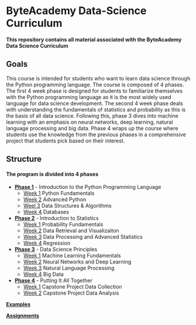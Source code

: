 # ByteAcademy Data-Science Curriculum

**This repository contains all material associated with the ByteAcademy Data Science Curriculum**

## Goals

This course is intended for students who want to learn data science through the Python programming language. The course is composed of 4 phases. The first 4 week phase is designed for students to familiarize themselves with the Python programming language as it is the most widely used language for data science development. The second 4 week phase deals with understanding the fundamentals of statistics and probability as this is the basis of all data science. Following this, phase 3 dives into machine learning with an emphasis on neural networks, deep learning, natural language processing and big data. Phase 4 wraps up the course where students use the knowledge from the previous phases in a comprehensive project that students pick based on their interest.

## Structure

#### The program is divided into 4 phases

* **[Phase 1](https://github.com/ByteAcademy-Curriculum/Data-Science/tree/master/Slides/Phase%201)** - Introduction to the Python Programming Language
  * [Week 1](https://github.com/ByteAcademy-Curriculum/Data-Science/tree/master/Slides/Phase%201/Week%201) Python Fundamentals
  * [Week 2](https://github.com/ByteAcademy-Curriculum/Data-Science/tree/master/Slides/Phase%201/Week%202) Advanced Python
  * [Weel 3](https://github.com/ByteAcademy-Curriculum/Data-Science/tree/master/Slides/Phase%201/Week%203) Data Structures & Algorithms
  * [Week 4](https://github.com/ByteAcademy-Curriculum/Data-Science/tree/master/Slides/Phase%201/Week%204) Databases
* **[Phase 2](https://github.com/ByteAcademy-Curriculum/Data-Science/tree/master/Slides/Phase%202)** - Introduction to Statistics
  * [Week 1](https://github.com/ByteAcademy-Curriculum/Data-Science/tree/master/Slides/Phase%202/Week%201) Probability Fundamentals
  * [Week 2](https://github.com/ByteAcademy-Curriculum/Data-Science/tree/master/Slides/Phase%202/Week%202) Data Retrieval and Visualizaiton
  * [Week 3](https://github.com/ByteAcademy-Curriculum/Data-Science/tree/master/Slides/Phase%202/Week%203) Data Processing and Advanced Statistics
  * [Week 4](https://github.com/ByteAcademy-Curriculum/Data-Science/tree/master/Slides/Phase%202/Week%204) Regression
* **[Phase 3](https://github.com/ByteAcademy-Curriculum/Data-Science/tree/master/Slides/Phase%203)** - Data Science Principles
  * [Week 1](https://github.com/ByteAcademy-Curriculum/Data-Science/tree/master/Slides/Phase%203/Week%201) Machine Learning Fundamentals
  * [Week 2](https://github.com/ByteAcademy-Curriculum/Data-Science/tree/master/Slides/Phase%203/Week%202) Neural Networks and Deep Learning
  * [Week 3](https://github.com/ByteAcademy-Curriculum/Data-Science/tree/master/Slides/Phase%203/Week%203) Natural Language Processing
  * [Week 4](https://github.com/ByteAcademy-Curriculum/Data-Science/tree/master/Slides/Phase%203/Week%204) Big Data
* **[Phase 4](https://github.com/ByteAcademy-Curriculum/Data-Science/tree/master/Slides/Phase%204)** - Putting It All Together
  * [Week 1](https://github.com/ByteAcademy-Curriculum/Data-Science/tree/master/Slides/Phase%204/Week%201) Capstone Project Data Collection
  * [Week 2](https://github.com/ByteAcademy-Curriculum/Data-Science/tree/master/Slides/Phase%204/Week%202) Capstone Project Data Analysis

**[Examples](https://github.com/ByteAcademy-Curriculum/Data-Science/tree/master/Examples)** 

**[Assignments](https://github.com/ByteAcademy-Curriculum/Data-Science/tree/master/Assignments)** 
